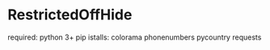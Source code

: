 # RestrictedOffHide
required:
  python 3+
  pip istalls:
      colorama
      phonenumbers
      pycountry
      requests
